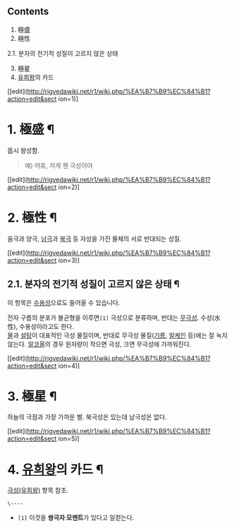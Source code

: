 ## Contents

    

1. 極盛 
2. 極性 
    

2.1. 분자의 전기적 성질이 고르지 않은 상태

3. 極星 
4. [유희왕](%EC%9C%A0%ED%9D%AC%EC%99%95.md)의 카드 

[[edit](http://rigvedawiki.net/r1/wiki.php/%EA%B7%B9%EC%84%B1?action=edit&sect
ion=1)]

# 1. 極盛 ¶

몹시 왕성함.

  

> 예) 어휴, 저게 웬 극성이야

  

[[edit](http://rigvedawiki.net/r1/wiki.php/%EA%B7%B9%EC%84%B1?action=edit&sect
ion=2)]

# 2. 極性 ¶

음극과 양극, [남극](%EB%82%A8%EA%B7%B9.md)과 [북극](%EB%B6%81%EA%B7%B9.md) 등 자성을
가진 물체의 서로 반대되는 성질.

  

[[edit](http://rigvedawiki.net/r1/wiki.php/%EA%B7%B9%EC%84%B1?action=edit&sect
ion=3)]

## 2.1. 분자의 전기적 성질이 고르지 않은 상태 ¶

이 항목은 [수용성](%EC%88%98%EC%9A%A9%EC%84%B1.md)으로도 들어올 수 있습니다.

전자 구름의 분포가 불균형을 이루면`[1]` 극성으로 분류하며, 반대는
[무극성](%EB%AC%B4%EA%B7%B9%EC%84%B1.md). 수성(水性), 수용성이라고도 한다.  
[물](%EB%AC%BC.md)과 [설탕](%EC%84%A4%ED%83%95.md)이 대표적인 극성 물질이며, 반대로 무극성
물질([기름](%EA%B8%B0%EB%A6%84.md), [알케인](%EC%95%8C%EC%BC%80%EC%9D%B8.md)
등)에는 잘 녹지 않는다. [알코올](%EC%95%8C%EC%BD%94%EC%98%AC.md)의 경우 원자량이 작으면 극성, 크면
무극성에 가까워진다.

  

[[edit](http://rigvedawiki.net/r1/wiki.php/%EA%B7%B9%EC%84%B1?action=edit&sect
ion=4)]

# 3. 極星 ¶

하늘의 극점과 가장 가까운 별. 북극성은 있는데 남극성은 없다.

  

[[edit](http://rigvedawiki.net/r1/wiki.php/%EA%B7%B9%EC%84%B1?action=edit&sect
ion=5)]

# 4. [유희왕](%EC%9C%A0%ED%9D%AC%EC%99%95.md)의 카드 ¶

[극성(유희왕)](%EA%B7%B9%EC%84%B1%28%EC%9C%A0%ED%9D%AC%EC%99%95%29.md) 항목 참조.

`\----`

  * `[1]` 이것을 **쌍극자 모멘트**가 있다고 일컫는다.

